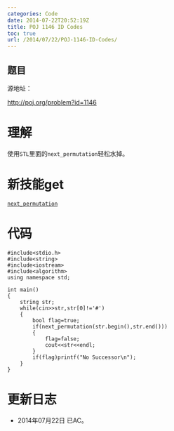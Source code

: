 ```yaml
---
categories: Code
date: 2014-07-22T20:52:19Z
title: POJ 1146 ID Codes
toc: true
url: /2014/07/22/POJ-1146-ID-Codes/
---
```


## 题目
源地址：

http://poj.org/problem?id=1146

# 理解
使用`STL`里面的`next_permutation`轻松水掉。

<!--more-->

# 新技能get
[`next_permutation`](http://www.cplusplus.com/reference/algorithm/next_permutation/)

# 代码

```
#include<stdio.h>
#include<string>
#include<iostream>
#include<algorithm>
using namespace std;

int main()
{
    string str;
    while(cin>>str,str[0]!='#')
    {
        bool flag=true;
        if(next_permutation(str.begin(),str.end()))
        {
            flag=false;
            cout<<str<<endl;
        }
        if(flag)printf("No Successor\n");
    }
}

```

# 更新日志
- 2014年07月22日 已AC。